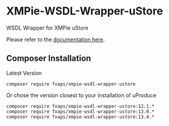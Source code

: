 # XMPie-WSDL-Wrapper-uStore
WSDL Wrapper for XMPie uStore

Please refer to the [documentation here](https://github.com/fxaps/XMPie-WSDL-Wrapper-Documentation).

## Composer Installation

Latest Version

```
composer require fxaps/xmpie-wsdl-wrapper-ustore
```

Or chose the version closest to your installation of uProduce

```
composer require fxaps/xmpie-wsdl-wrapper-ustore:12.1.*
composer require fxaps/xmpie-wsdl-wrapper-ustore:13.0.*
composer require fxaps/xmpie-wsdl-wrapper-ustore:13.4.*
```

